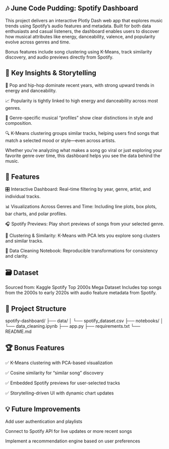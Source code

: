 ## 🎶 June Code Pudding: Spotify Dashboard
This project delivers an interactive Plotly Dash web app that explores music trends using Spotify’s audio features and metadata. Built for both data enthusiasts and casual listeners, the dashboard enables users to discover how musical attributes like energy, danceability, valence, and popularity evolve across genres and time.

Bonus features include song clustering using K-Means, track similarity discovery, and audio previews directly from Spotify.

## 🧠 Key Insights & Storytelling
🎤 Pop and hip-hop dominate recent years, with strong upward trends in energy and danceability.

📈 Popularity is tightly linked to high energy and danceability across most genres.

🧭 Genre-specific musical “profiles” show clear distinctions in style and composition.

🔍 K-Means clustering groups similar tracks, helping users find songs that match a selected mood or style—even across artists.

Whether you're analyzing what makes a song go viral or just exploring your favorite genre over time, this dashboard helps you see the data behind the music.

## 🚀 Features
🎛️ Interactive Dashboard: Real-time filtering by year, genre, artist, and individual tracks.

📊 Visualizations Across Genres and Time: Including line plots, box plots, bar charts, and polar profiles.

🎧 Spotify Previews: Play short previews of songs from your selected genre.

🤖 Clustering & Similarity: K-Means with PCA lets you explore song clusters and similar tracks.

🧹 Data Cleaning Notebook: Reproducible transformations for consistency and clarity.

## 🗃️ Dataset
Sourced from:
Kaggle Spotify Top 2000s Mega Dataset
Includes top songs from the 2000s to early 2020s with audio feature metadata from Spotify.

## 📁 Project Structure
spotify-dashboard/
├── data/
│   └── spotify_dataset.csv
├── notebooks/
│   └── data_cleaning.ipynb
├── app.py
├── requirements.txt
└── README.md

## 🏆 Bonus Features
✅ K-Means clustering with PCA-based visualization

✅ Cosine similarity for “similar song” discovery

✅ Embedded Spotify previews for user-selected tracks

✅ Storytelling-driven UI with dynamic chart updates

## 💡 Future Improvements
Add user authentication and playlists

Connect to Spotify API for live updates or more recent songs

Implement a recommendation engine based on user preferences